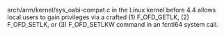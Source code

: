 arch/arm/kernel/sys_oabi-compat.c in the Linux kernel before 4.4 allows local users to gain privileges via a crafted (1) F_OFD_GETLK, (2) F_OFD_SETLK, or (3) F_OFD_SETLKW command in an fcntl64 system call.